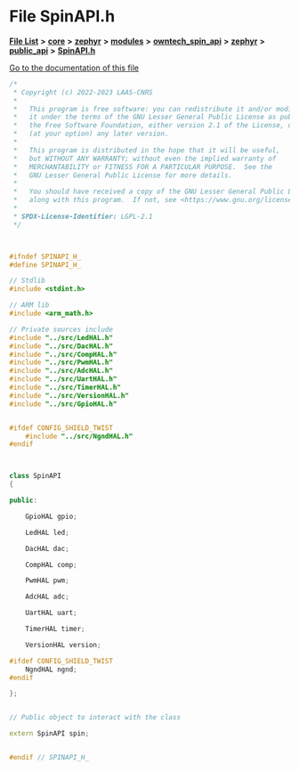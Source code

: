 

# File SpinAPI.h

[**File List**](files.md) **>** [**core**](dir_771164b9325b04f1442f7a3ffa8ecb89.md) **>** [**zephyr**](dir_09002e7ce91f09aeb040dfd1861a47f4.md) **>** [**modules**](dir_6d0fb8ab814c517e7f155fb837e32f72.md) **>** [**owntech\_spin\_api**](dir_87330bcbf7fe698536ea5946c1b90585.md) **>** [**zephyr**](dir_83abe2f3de580445b50d57f614c989e1.md) **>** [**public\_api**](dir_9feddb36ca121fb6172e0f3e47b6ec72.md) **>** [**SpinAPI.h**](SpinAPI_8h.md)

[Go to the documentation of this file](SpinAPI_8h.md)


```C++
/*
 * Copyright (c) 2022-2023 LAAS-CNRS
 *
 *   This program is free software: you can redistribute it and/or modify
 *   it under the terms of the GNU Lesser General Public License as published by
 *   the Free Software Foundation, either version 2.1 of the License, or
 *   (at your option) any later version.
 *
 *   This program is distributed in the hope that it will be useful,
 *   but WITHOUT ANY WARRANTY; without even the implied warranty of
 *   MERCHANTABILITY or FITNESS FOR A PARTICULAR PURPOSE.  See the
 *   GNU Lesser General Public License for more details.
 *
 *   You should have received a copy of the GNU Lesser General Public License
 *   along with this program.  If not, see <https://www.gnu.org/licenses/>.
 *
 * SPDX-License-Identifier: LGPL-2.1
 */



#ifndef SPINAPI_H_
#define SPINAPI_H_

// Stdlib
#include <stdint.h>

// ARM lib
#include <arm_math.h>

// Private sources include
#include "../src/LedHAL.h"
#include "../src/DacHAL.h"
#include "../src/CompHAL.h"
#include "../src/PwmHAL.h"
#include "../src/AdcHAL.h"
#include "../src/UartHAL.h"
#include "../src/TimerHAL.h"
#include "../src/VersionHAL.h"
#include "../src/GpioHAL.h"


#ifdef CONFIG_SHIELD_TWIST
    #include "../src/NgndHAL.h"
#endif



class SpinAPI
{

public:

    GpioHAL gpio;

    LedHAL led;

    DacHAL dac;

    CompHAL comp;

    PwmHAL pwm;

    AdcHAL adc;

    UartHAL uart;

    TimerHAL timer;

    VersionHAL version;

#ifdef CONFIG_SHIELD_TWIST
    NgndHAL ngnd;
#endif

};


// Public object to interact with the class

extern SpinAPI spin;


#endif // SPINAPI_H_
```


